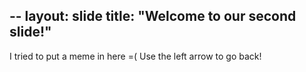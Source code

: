 --
layout: slide
title: "Welcome to our second slide!"
---
I tried to put a meme in here =(
Use the left arrow to go back!
